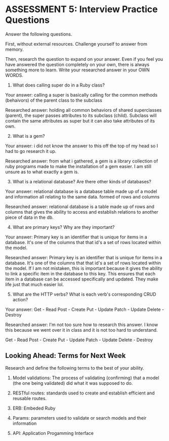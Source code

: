 # ASSESSMENT 5: Interview Practice Questions

Answer the following questions.

First, without external resources. Challenge yourself to answer from memory.

Then, research the question to expand on your answer. Even if you feel you have answered the question completely on your own, there is always something more to learn. Write your researched answer in your OWN WORDS.

1. What does calling super do in a Ruby class?

Your answer: calling a super is basically calling for the common methods (behaivors) of the parent class to the subclass

Researched answer: holding all common behaviors of shared superclasses (parent), the super passes attributes to its subclass (child). Subclass will contain the same attributes as super but it can also take attributes of its own.

2. What is a gem?

Your answer: i did not know the answer to this off the top of my head so I had to go research it up.

Researched answer: from what i gathered, a gem is a library collection of ruby programs made to make the installation of a gem easier. I am still unsure as to what exactly a gem is.

3. What is a relational database? Are there other kinds of databases?

Your answer: relational database is a database table made up of a model and information all relating to the same data. formed of rows and columns

Researched answer: relational database is a table made up of rows and columns that gives the ability to access and establish relations to another piece of data in the db.

4. What are primary keys? Why are they important?

Your answer: Primary key is an identifier that is unique for items in a database. It's one of the columns that that id's a set of rows located within the model.

Researched answer: Primary key is an identifier that is unique for items in a database. It's one of the columns that that id's a set of rows located within the model. If I am not mistaken, this is important because it gives the ability to link a specific item in the database to this key. This ensures that each item in a database can be accessed specifically and updated. They make life just that much easier lol.

5. What are the HTTP verbs? What is each verb's corresponding CRUD action?

Your answer:
Get - Read
Post - Create
Put - Update
Patch - Update
Delete - Destroy

Researched answer: I'm not too sure how to research this answer. I know this because we went over it in class and it is not too hard to understand.

Get - Read
Post - Create
Put - Update
Patch - Update
Delete - Destroy

## Looking Ahead: Terms for Next Week

Research and define the following terms to the best of your ability.

1. Model validations: The process of validating (confirming) that a model (the one being validated) did what it was supposed to do.

2. RESTful routes: standards used to create and establish efficient and reusable routes.

3. ERB: Embeded Ruby

4. Params: parameters used to validate or search models and their information

5. API: Application Progamming Interface
